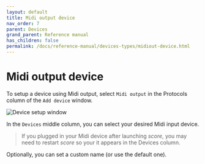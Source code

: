 ```yaml
---
layout: default
title: Midi output device
nav_order: 7
parent: Devices
grand_parent: Reference manual
has_children: false
permalink: /docs/reference-manual/devices-types/midiout-device.html
---
```


# Midi output device

To setup a device using Midi output, select `Midi output` in the Protocols column of the `Add device` window.

![Device setup window](/score-docs/assets/images/reference-manual/devices-types/midiout/midiout-device.png "score device setup")

In the `Devices` middle column, you can select your desired Midi input device.

> If you plugged in your Midi device after launching *score*, you may need to restart *score* so your it appears in the Devices column.

Optionally, you can set a custom name (or use the default one).
